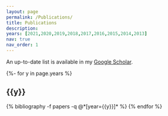 ```yaml
---
layout: page
permalink: /Publications/
title: Publications
description:
years: [2021,2020,2019,2018,2017,2016,2015,2014,2013]
nav: true
nav_order: 1
---
```

An up-to-date list is available in my [Google Scholar](https://scholar.google.com/citations?user=IgKAJBwAAAAJ).

<!-- _pages/publications.md -->
<div class="publications">

{%- for y in page.years %}
  <h2 class="year">{{y}}</h2>
  {% bibliography -f papers -q @*[year={{y}}]* %}
{% endfor %}

</div>
